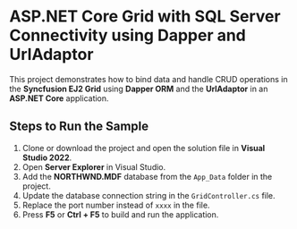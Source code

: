 # ASP.NET Core Grid with SQL Server Connectivity using Dapper and UrlAdaptor

This project demonstrates how to bind data and handle CRUD operations in the **Syncfusion EJ2 Grid** using **Dapper ORM** and the **UrlAdaptor** in an **ASP.NET Core** application.

## Steps to Run the Sample

1. Clone or download the project and open the solution file in **Visual Studio 2022**.
2. Open **Server Explorer** in Visual Studio.
3. Add the **NORTHWND.MDF** database from the `App_Data` folder in the project.
4. Update the database connection string in the `GridController.cs` file.
5. Replace the port number instead of `xxxx` in the file.
6. Press **F5** or **Ctrl + F5** to build and run the application.